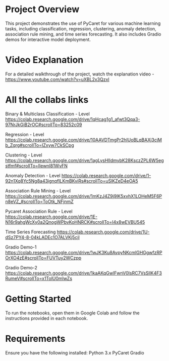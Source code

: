 # Project Overview

This project demonstrates the use of PyCaret for various machine learning tasks, including classification, regression, clustering, anomaly detection, association rule mining, and time series forecasting. It also includes Gradio demos for interactive model deployment.

# Video Explanation
For a detailed walkthrough of the project, watch the explanation video - https://www.youtube.com/watch?v=uXBL2x3QzxI

# All the collabs links

Binary & Multiclass Classification - Level https://colab.research.google.com/drive/1qHcag1g1_afwt3Qqa3-97NrJkGiB2rOC#scrollTo=83252c09

Regression - Level
https://colab.research.google.com/drive/10AAVDTmgPr2hIUoBLqBAXj3cjMb_Zqrg#scrollTo=IZxyw7CkSCpg

Clustering - Level https://colab.research.google.com/drive/1agLysHIldmybK28KsczZPL6W5egstfmf#scrollTo=Ilewnl81WvFN

Anomaly Detection - Level
https://colab.research.google.com/drive/1-92n1Xq8Yc5Ng8a43ignqfILKmBKviRs#scrollTo=uSlKZeD4eOA5

Association Rule Mining - Level
https://colab.research.google.com/drive/1mKzJ4Z9j9lK5xvhX1LOHeM5F6Pn8eVZ_#scrollTo=ToOtk_NFjnmZ

Pycaret Association Rule - Level
https://colab.research.google.com/drive/1E-N16r9ahgWcXy0a2QnogWPbvKoHNRCK#scrollTo=I4x8wEVBU545

Time Series Forecasting https://colab.research.google.com/drive/1U-dSz7PY4-8-04kLADEc1O7ALVKj5cjl

Gradio Demo-1
https://colab.research.google.com/drive/1wJK3Ku8AvpyNKcmlGHGgwfzRPOrXO4zE#scrollTo=FUVTuy2WCzpp

Gradio Demo-2
https://colab.research.google.com/drive/1kaAKqGwlFwnV0IsRC7VsSllK4F3RumeV#scrollTo=x1TolU0mIwZs


# Getting Started
To run the notebooks, open them in Google Colab and follow the instructions provided in each notebook.

# Requirements
Ensure you have the following installed:
Python 3.x
PyCaret
Gradio
